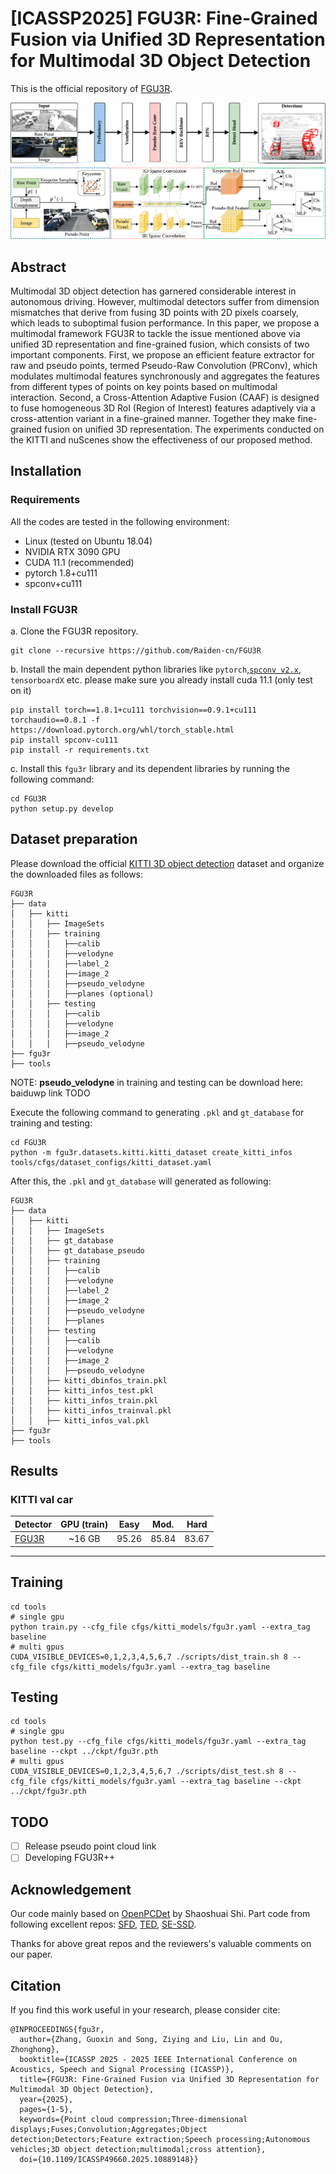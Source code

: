 # [ICASSP2025] FGU3R: Fine-Grained Fusion via Unified 3D Representation for Multimodal 3D Object Detection
This is the official repository of [FGU3R](https://arxiv.org/abs/2501.04373).

![teaser](./docs/fgu3r.png)

## Abstract
Multimodal 3D object detection has garnered considerable interest in autonomous driving. However, multimodal detectors suffer from dimension mismatches that derive from fusing 3D points with 2D pixels coarsely, which leads to suboptimal fusion performance. In this paper, we propose a multimodal framework FGU3R to tackle the issue mentioned above via unified 3D representation and fine-grained fusion, which consists of two important components. First, we propose an efficient feature extractor for raw and pseudo points, termed Pseudo-Raw Convolution (PRConv), which modulates multimodal features synchronously and aggregates the features from different types of points on key points based on multimodal interaction. Second, a Cross-Attention Adaptive Fusion (CAAF) is designed to fuse homogeneous 3D RoI (Region of Interest) features adaptively via a cross-attention variant in a fine-grained manner. Together they make fine-grained fusion on unified 3D representation. The experiments conducted on the KITTI and nuScenes show the effectiveness of our proposed method.

## Installation
### Requirements
All the codes are tested in the following environment:
* Linux (tested on Ubuntu 18.04)
* NVIDIA RTX 3090 GPU
* CUDA 11.1 (recommended)
* pytorch 1.8+cu111 
* spconv+cu111 

### Install FGU3R
a. Clone the FGU3R repository.
```shell
git clone --recursive https://github.com/Raiden-cn/FGU3R
```

b. Install the main dependent python libraries like `pytorch`,[`spconv v2.x`](https://github.com/traveller59/spconv), `tensorboardX` etc.
please make sure you already install cuda 11.1 (only test on it)

```shell
pip install torch==1.8.1+cu111 torchvision==0.9.1+cu111 torchaudio==0.8.1 -f https://download.pytorch.org/whl/torch_stable.html
pip install spconv-cu111
pip install -r requirements.txt
```

c. Install this `fgu3r` library and its dependent libraries by running the following command:
```shell
cd FGU3R
python setup.py develop
```

## Dataset preparation
Please download the official [KITTI 3D object detection](http://www.cvlibs.net/datasets/kitti/eval_object.php?obj_benchmark=3d) dataset and organize the downloaded files as follows: 

```shell
FGU3R
├── data
│   ├── kitti
│   │   ├── ImageSets
│   │   ├── training
│   │   │   ├──calib
│   │   │   ├──velodyne
│   │   │   ├──label_2
│   │   │   ├──image_2
│   │   │   ├──pseudo_velodyne
│   │   │   ├──planes (optional)
│   │   ├── testing
│   │   │   ├──calib
│   │   │   ├──velodyne
│   │   │   ├──image_2
│   │   │   ├──pseudo_velodyne
├── fgu3r
├── tools
```

NOTE: **pseudo_velodyne** in training and testing can be download here: baiduwp link TODO

Execute the following command to generating `.pkl` and `gt_database` for training and testing:

```shell
cd FGU3R
python -m fgu3r.datasets.kitti.kitti_dataset create_kitti_infos tools/cfgs/dataset_configs/kitti_dataset.yaml
```

After this, the `.pkl` and `gt_database` will generated as following:

```shell
FGU3R
├── data
│   ├── kitti
│   │   ├── ImageSets
│   │   ├── gt_database
│   │   ├── gt_database_pseudo
│   │   ├── training
│   │   │   ├──calib
│   │   │   ├──velodyne
│   │   │   ├──label_2
│   │   │   ├──image_2
│   │   │   ├──pseudo_velodyne
│   │   │   ├──planes
│   │   ├── testing
│   │   │   ├──calib
│   │   │   ├──velodyne
│   │   │   ├──image_2
│   │   │   ├──pseudo_velodyne
│   │   ├── kitti_dbinfos_train.pkl
│   │   ├── kitti_infos_test.pkl
│   │   ├── kitti_infos_train.pkl
│   │   ├── kitti_infos_trainval.pkl
│   │   ├── kitti_infos_val.pkl
├── fgu3r
├── tools
```

## Results

### KITTI val car
|              Detector                   | GPU (train)| Easy | Mod. | Hard|
|---------------------------------------------|:----------:|:-------:|:-------:|:-------:|
| [FGU3R](./tools/cfgs/kitti_models/fgu3r.yaml) | ~16 GB | 95.26 | 85.84 | 83.67 |
****

## Training
```shell
cd tools
# single gpu
python train.py --cfg_file cfgs/kitti_models/fgu3r.yaml --extra_tag baseline
# multi gpus
CUDA_VISIBLE_DEVICES=0,1,2,3,4,5,6,7 ./scripts/dist_train.sh 8 --cfg_file cfgs/kitti_models/fgu3r.yaml --extra_tag baseline
```

## Testing
```shell
cd tools
# single gpu
python test.py --cfg_file cfgs/kitti_models/fgu3r.yaml --extra_tag baseline --ckpt ../ckpt/fgu3r.pth
# multi gpus
CUDA_VISIBLE_DEVICES=0,1,2,3,4,5,6,7 ./scripts/dist_test.sh 8 --cfg_file cfgs/kitti_models/fgu3r.yaml --extra_tag baseline --ckpt ../ckpt/fgu3r.pth
```

## TODO
 - [ ] Release pseudo point cloud link
 - [ ] Developing FGU3R++

## Acknowledgement
Our code mainly based on [OpenPCDet](https://github.com/open-mmlab/OpenPCDet) by Shaoshuai Shi. Part code from following excellent repos: [SFD](https://github.com/LittlePey/SFD), [TED](https://github.com/hailanyi/TED), [SE-SSD](https://github.com/Vegeta2020/SE-SSD).

Thanks for above great repos and the reviewers's valuable comments on our paper.

## Citation
If you find this work useful in your research, please consider cite:

```
@INPROCEEDINGS{fgu3r,
  author={Zhang, Guoxin and Song, Ziying and Liu, Lin and Ou, Zhonghong},
  booktitle={ICASSP 2025 - 2025 IEEE International Conference on Acoustics, Speech and Signal Processing (ICASSP)}, 
  title={FGU3R: Fine-Grained Fusion via Unified 3D Representation for Multimodal 3D Object Detection}, 
  year={2025},
  pages={1-5},
  keywords={Point cloud compression;Three-dimensional displays;Fuses;Convolution;Aggregates;Object detection;Detectors;Feature extraction;Speech processing;Autonomous vehicles;3D object detection;multimodal;cross attention},
  doi={10.1109/ICASSP49660.2025.10889148}}
```